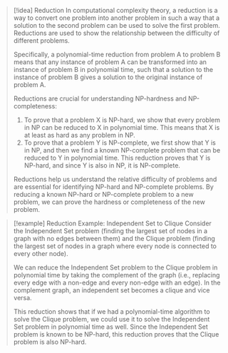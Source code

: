 
> [!idea] Reduction
> In computational complexity theory, a reduction is a way to convert one problem into another problem in such a way that a solution to the second problem can be used to solve the first problem. Reductions are used to show the relationship between the difficulty of different problems.
>
> Specifically, a polynomial-time reduction from problem A to problem B means that any instance of problem A can be transformed into an instance of problem B in polynomial time, such that a solution to the instance of problem B gives a solution to the original instance of problem A.
>
> Reductions are crucial for understanding NP-hardness and NP-completeness:
> 1. To prove that a problem X is NP-hard, we show that every problem in NP can be reduced to X in polynomial time. This means that X is at least as hard as any problem in NP.
> 2. To prove that a problem Y is NP-complete, we first show that Y is in NP, and then we find a known NP-complete problem that can be reduced to Y in polynomial time. This reduction proves that Y is NP-hard, and since Y is also in NP, it is NP-complete.
>
> Reductions help us understand the relative difficulty of problems and are essential for identifying NP-hard and NP-complete problems. By reducing a known NP-hard or NP-complete problem to a new problem, we can prove the hardness or completeness of the new problem.

> [!example] Reduction Example: Independent Set to Clique
> Consider the Independent Set problem (finding the largest set of nodes in a graph with no edges between them) and the Clique problem (finding the largest set of nodes in a graph where every node is connected to every other node).
>
> We can reduce the Independent Set problem to the Clique problem in polynomial time by taking the complement of the graph (i.e., replacing every edge with a non-edge and every non-edge with an edge). In the complement graph, an independent set becomes a clique and vice versa.
>
> This reduction shows that if we had a polynomial-time algorithm to solve the Clique problem, we could use it to solve the Independent Set problem in polynomial time as well. Since the Independent Set problem is known to be NP-hard, this reduction proves that the Clique problem is also NP-hard.
